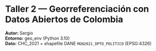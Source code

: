 # Taller 2 — Georreferenciación con Datos Abiertos de Colombia

**Autor:** Sergio  
**Entorno:** geo_env (Python 3.10)  
**Dato:** CHC_2021 + shapefile DANE `MGN2021_DPTO_POLITICO` (EPSG:4326)





